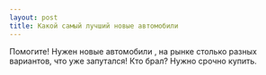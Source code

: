 ```yaml
---
layout: post 
title: Какой самый лучший новые автомобили 
--- 
```

Помогите! Нужен новые автомобили , на рынке столько разных вариантов, что уже запутался! Кто брал? Нужно срочно купить.